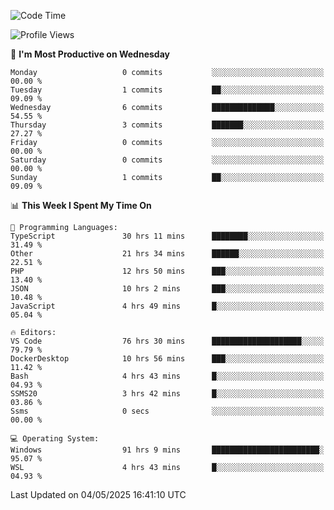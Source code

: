 <!--START_SECTION:waka-->
![Code Time](http://img.shields.io/badge/Code%20Time-4%2C864%20hrs%2026%20mins-blue)

![Profile Views](http://img.shields.io/badge/Profile%20Views-0-blue)

📅 **I'm Most Productive on Wednesday** 

```text
Monday                   0 commits           ░░░░░░░░░░░░░░░░░░░░░░░░░   00.00 % 
Tuesday                  1 commits           ██░░░░░░░░░░░░░░░░░░░░░░░   09.09 % 
Wednesday                6 commits           ██████████████░░░░░░░░░░░   54.55 % 
Thursday                 3 commits           ███████░░░░░░░░░░░░░░░░░░   27.27 % 
Friday                   0 commits           ░░░░░░░░░░░░░░░░░░░░░░░░░   00.00 % 
Saturday                 0 commits           ░░░░░░░░░░░░░░░░░░░░░░░░░   00.00 % 
Sunday                   1 commits           ██░░░░░░░░░░░░░░░░░░░░░░░   09.09 % 
```


📊 **This Week I Spent My Time On** 

```text
💬 Programming Languages: 
TypeScript               30 hrs 11 mins      ████████░░░░░░░░░░░░░░░░░   31.49 % 
Other                    21 hrs 34 mins      ██████░░░░░░░░░░░░░░░░░░░   22.51 % 
PHP                      12 hrs 50 mins      ███░░░░░░░░░░░░░░░░░░░░░░   13.40 % 
JSON                     10 hrs 2 mins       ███░░░░░░░░░░░░░░░░░░░░░░   10.48 % 
JavaScript               4 hrs 49 mins       █░░░░░░░░░░░░░░░░░░░░░░░░   05.04 % 

🔥 Editors: 
VS Code                  76 hrs 30 mins      ████████████████████░░░░░   79.79 % 
DockerDesktop            10 hrs 56 mins      ███░░░░░░░░░░░░░░░░░░░░░░   11.42 % 
Bash                     4 hrs 43 mins       █░░░░░░░░░░░░░░░░░░░░░░░░   04.93 % 
SSMS20                   3 hrs 42 mins       █░░░░░░░░░░░░░░░░░░░░░░░░   03.86 % 
Ssms                     0 secs              ░░░░░░░░░░░░░░░░░░░░░░░░░   00.00 % 

💻 Operating System: 
Windows                  91 hrs 9 mins       ████████████████████████░   95.07 % 
WSL                      4 hrs 43 mins       █░░░░░░░░░░░░░░░░░░░░░░░░   04.93 % 
```


 Last Updated on 04/05/2025 16:41:10 UTC
<!--END_SECTION:waka-->
